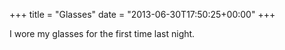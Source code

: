 +++
title = "Glasses"
date = "2013-06-30T17:50:25+00:00"
+++

I wore my glasses for the first time last night.
			